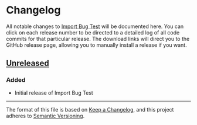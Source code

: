 # Changelog

All notable changes to [Import Bug Test](https://ankiweb.net/shared/info/) will be documented here. You can click on each release number to be directed to a detailed log of all code commits for that particular release. The download links will direct you to the GitHub release page, allowing you to manually install a release if you want.

## [Unreleased]

### Added

- Initial release of Import Bug Test

[Unreleased]: https://github.com/glutanimate/import-bug-test/compare/v0.0.0...HEAD

-----

The format of this file is based on [Keep a Changelog](https://keepachangelog.com/en/1.0.0/), and this project adheres to [Semantic Versioning](https://semver.org/spec/v2.0.0.html).